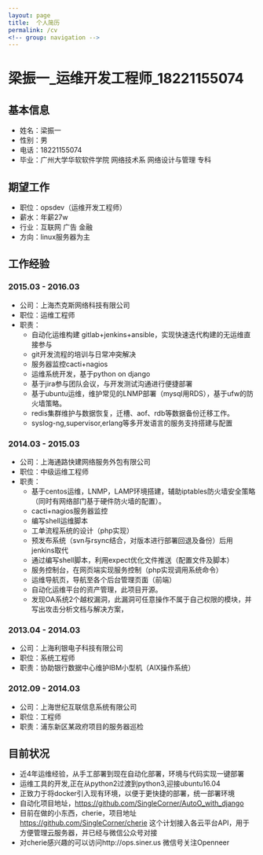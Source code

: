 ```yaml
---
layout: page
title:  个人简历
permalink: /cv
<!-- group: navigation -->
---
```


# 梁振一_运维开发工程师_18221155074

## 基本信息
- 姓名：梁振一
- 性别：男
- 电话：18221155074
- 毕业：广州大学华软软件学院 网络技术系 网络设计与管理 专科

## 期望工作
- 职位：opsdev（运维开发工程师）
- 薪水：年薪27w
- 行业：互联网 广告 金融
- 方向：linux服务器为主

## 工作经验

### 2015.03 - 2016.03
- 公司：上海杰克斯网络科技有限公司
- 职位：运维工程师
- 职责：
	- 自动化运维构建 gitlab+jenkins+ansible，实现快速迭代构建的无运维直接参与
	- git开发流程的培训与日常冲突解决
	- 服务器监控cacti+nagios
	- 运维系统开发，基于python on django
	- 基于jira参与团队会议，与开发测试沟通进行便捷部署
	- 基于ubuntu运维，维护常见的LNMP部署（mysql用RDS），基于ufw的防火墙策略。
	- redis集群维护与数据恢复，迁槽、aof、rdb等数据备份迁移工作。
	- syslog-ng,supervisor,erlang等多开发语言的服务支持搭建与配置

### 2014.03 - 2015.03
- 公司：上海通路快建网络服务外包有限公司
- 职位：中级运维工程师
- 职责：
	- 基于centos运维，LNMP，LAMP环境搭建，辅助iptables防火墙安全策略（同时有网络部门基于硬件防火墙的配置）。
	- cacti+nagios服务器监控
	- 编写shell运维脚本
	- 工单流程系统的设计（php实现）
	- 预发布系统（svn与rsync结合，对版本进行部署回退及备份）后用jenkins取代
	- 通过编写shell脚本，利用expect优化文件推送（配置文件及脚本）
	- 服务控制台，在网页端实现服务控制（php实现调用系统命令）
	- 运维导航页，导航至各个后台管理页面（前端）
	- 自动化运维平台的资产管理，此项目开源。
	- 发现OA系统2个越权漏洞，此漏洞可任意操作不属于自己权限的模块，并写出攻击分析文档与解决方案，

### 2013.04 - 2014.03
- 公司：上海利银电子科技有限公司
- 职位：系统工程师
- 职责：协助银行数据中心维护IBM小型机（AIX操作系统）

### 2012.09 - 2014.03
- 公司：上海世纪互联信息系统有限公司
- 职位：工程师
- 职责：浦东新区某政府项目的服务器巡检

## 目前状况
- 近4年运维经验，从手工部署到现在自动化部署，环境与代码实现一键部署
- 运维工具的开发,正在从python2过渡到python3,迎接ubuntu16.04
- 正致力于将docker引入现有环境，以便于更快捷的部署，统一部署环境
- 自动化项目地址，https://github.com/SingleCorner/AutoO_with_django
- 目前在做的小东西，cherie，项目地址 https://github.com/SingleCorner/cherie 这个计划接入各云平台API，用于方便管理云服务器，并已经与微信公众号对接
- 对cherie感兴趣的可以访问http://ops.siner.us 微信号关注Openneer